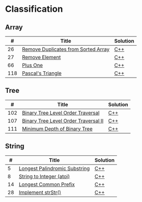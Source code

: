 # Classification

## Array
| # | Title | Solution |
|---|-------|----------|
|26 |[Remove Duplicates from Sorted Array](https://leetcode.com/problems/remove-duplicates-from-sorted-array/)|[C++](https://github.com/BobyZhang/LeetCode/blob/master/LeetCodeSolution/%2326Remove_Duplicates_from_Sorted_Array.cpp)|
|27 |[Remove Element](https://leetcode.com/problems/remove-element/) |[C++](https://github.com/BobyZhang/LeetCode/blob/master/LeetCodeSolution/%2327Remove_Element.cpp)|
|66 |[Plus One](https://leetcode.com/problems/plus-one/) |[C++](https://github.com/BobyZhang/LeetCode/blob/master/LeetCodeSolution/%2366Plus_One.cpp)|
|118|[Pascal's Triangle](https://leetcode.com/problems/pascals-triangle/)|[C++](https://github.com/BobyZhang/LeetCode/blob/master/LeetCodeSolution/%23118Pascals_Triangle.cpp)|

## Tree
| # | Title | Solution |
|---|-------|----------|
|102|[Binary Tree Level Order Traversal](https://leetcode.com/problems/binary-tree-level-order-traversal/) |[C++](https://github.com/BobyZhang/LeetCode/blob/master/LeetCodeSolution/%23102Binary_Tree_Level_Order_Traversal.cpp)|
|107|[Binary Tree Level Order Traversal II](https://leetcode.com/problems/binary-tree-level-order-traversal-ii/) |[C++](https://github.com/BobyZhang/LeetCode/blob/master/LeetCodeSolution/%23107Binary_Tree_Level_Order_Traversal_II.cpp)|
|111|[Minimum Depth of Binary Tree](https://leetcode.com/problems/minimum-depth-of-binary-tree/) |[C++](https://github.com/BobyZhang/LeetCode/blob/master/LeetCodeSolution/%23111Minimum_Depth_of_Binary_Tree.cpp)|

## String
| # | Title | Solution |
|---|-------|----------|
|5|[Longest Palindromic Substring](https://leetcode.com/problems/longest-palindromic-substring/) |[C++](https://github.com/BobyZhang/LeetCode/blob/master/LeetCodeSolution/%235Longest_Palindromic_Substring.cpp)|
|8|[String to Integer (atoi)](https://leetcode.com/problems/string-to-integer-atoi/) |[C++](https://github.com/BobyZhang/LeetCode/blob/master/LeetCodeSolution/%238String_to_Integer_(atoi).cpp)|
|14|[Longest Common Prefix](https://leetcode.com/problems/longest-common-prefix/) |[C++](https://github.com/BobyZhang/LeetCode/blob/master/LeetCodeSolution/%238String_to_Integer_(atoi).cpp)|
|28|[Implement strStr()](https://leetcode.com/problems/implement-strstr/) |[C++](https://github.com/BobyZhang/LeetCode/blob/master/LeetCodeSolution/%2328Implement_strStr().cpp)|